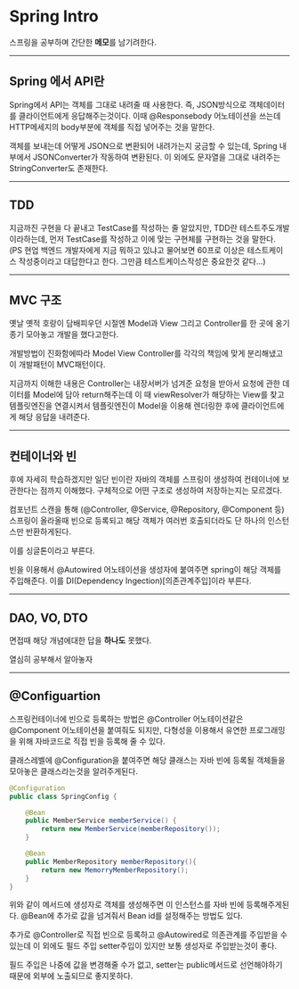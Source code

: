 Spring Intro
==
스프링을 공부하며 간단한 **메모**를 남기려한다.

---

Spring 에서 API란
---
Spring에서 API는 객체를 그대로 내려줄 때 사용한다. 즉, JSON방식으로 객체데이터를 클라이언트에게 응답해주는것이다. 이때 @Responsebody 어노테이션을 쓰는데 HTTP메세지의 body부분에 객체를 직접 넣어주는 것을 말한다.

객체를 보내는데 어떻게 JSON으로 변환되어 내려가는지 궁금할 수 있는데, Spring 내부에서 JSONConverter가 작동하여 변환된다. 이 외에도 문자열을 그대로 내려주는 StringConverter도 존재한다.

---

TDD
---
지금까진 구현을 다 끝내고 TestCase를 작성하는 줄 알았지만, TDD란 테스트주도개발이라하는데, 먼저 TestCase를 작성하고 이에 맞는 구현체를 구현하는 것을 말한다. (PS 현업 백엔드 개발자에게 지금 뭐하고 있냐고 물어보면 60프로 이상은 테스트케이스 작성중이라고 대답한다고 한다. 그만큼 테스트케이스작성은 중요한것 같다...)

---

MVC 구조
----
옛날 옛적 호랑이 담배피우던 시절엔 Model과 View 그리고 Controller를 한 곳에 옹기종기 모아놓고 개발을 했다고한다.

개발방법이 진화함에따라 Model View Controller를 각각의 책임에 맞게 분리해냈고 이 개발패턴이 MVC패턴이다.

지금까지 이해한 내용은 Controller는 내장서버가 넘겨준 요청을 받아서 요청에 관한 데이터를 Model에 담아 return해주는데 이 때 viewResolver가 해당하는 View를 찾고 템플릿엔진을 연결시켜서 템플릿엔진이 Model을 이용해 렌더링한 후에 클라이언트에게 해당 응답을 내려준다.

---

컨테이너와 빈
----
후에 자세히 학습하겠지만 일단 빈이란 자바의 객체를 스프링이 생성하여 컨테이너에 보관한다는 점까지 이해했다. 구체적으로 어떤 구조로 생성하여 저장하는지는 모르겠다.

컴포넌트 스캔을 통해 (@Controller, @Service, @Repository, @Component 등) 스프링이 올라올때 빈으로 등록되고 해당 객체가 여러번 호출되더라도 단 하나의 인스턴스만 반환하게된다.

이를 싱글톤이라고 부른다.

빈을 이용해서 @Autowired 어노테이션을 생성자에 붙여주면 spring이 해당 객체를 주입해준다. 이를 DI(Dependency Ingection)[의존관계주입]이라 부른다.

---

DAO, VO, DTO
---
면접때 해당 개념에대한 답을 **하나도** 못했다.

열심히 공부해서 알아놓자

----
@Configuartion
---
스프링컨테이너에 빈으로 등록하는 방법은 @Controller 어노테이션같은 @Component 어노테이션을 붙여줘도 되지만, 다형성을 이용해서 유연한 프로그래밍을 위해 자바코드로 직접 빈을 등록해 줄 수 있다.

클래스레벨에 @Configuration을 붙여주면 해당 클래스는 자바 빈에 등록될 객체들을 모아놓은 클래스라는것을 알려주게된다.

```java
@Configuration
public class SpringConfig {

    @Bean
    public MemberService memberService() {
        return new MemberService(memberRepository());
    }

    @Bean
    public MemberRepository memberRepository(){
        return new MemorryMemberRepository();
    }
}
```

위와 같이 메서드에 생성자로 객체를 생성해주면 이 인스턴스를 자바 빈에 등록해주게된다. @Bean에 추가로 값을 넘겨줘서 Bean id를 설정해주는 방법도 있다.

추가로 @Controller로 직접 빈으로 등록하고 @Autowired로 의존관계를 주입받을 수 있는데 이 외에도 필드 주입 setter주입이 있지만 보통 생성자로 주입받는것이 좋다.

필드 주입은 나중에 값을 변경해줄 수가 없고, setter는 public메서드로 선언해야하기때문에 외부에 노출되므로 좋지못하다.

